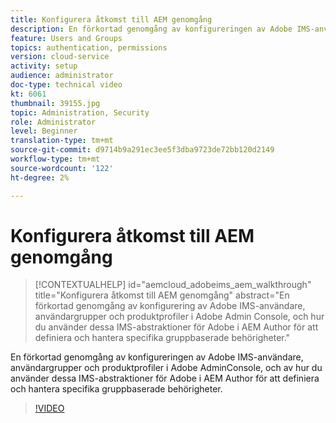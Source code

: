 ```yaml
---
title: Konfigurera åtkomst till AEM genomgång
description: En förkortad genomgång av konfigureringen av Adobe IMS-användare, användargrupper och produktprofiler i Adobe AdminConsole, och av hur du använder dessa IMS-abstraktioner för Adobe i AEM Author för att definiera och hantera specifika gruppbaserade behörigheter.
feature: Users and Groups
topics: authentication, permissions
version: cloud-service
activity: setup
audience: administrator
doc-type: technical video
kt: 6061
thumbnail: 39155.jpg
topic: Administration, Security
role: Administrator
level: Beginner
translation-type: tm+mt
source-git-commit: d9714b9a291ec3ee5f3dba9723de72bb120d2149
workflow-type: tm+mt
source-wordcount: '122'
ht-degree: 2%

---
```



# Konfigurera åtkomst till AEM genomgång

>[!CONTEXTUALHELP]
>id="aemcloud_adobeims_aem_walkthrough"
>title="Konfigurera åtkomst till AEM genomgång"
>abstract="En förkortad genomgång av konfigurering av Adobe IMS-användare, användargrupper och produktprofiler i Adobe Admin Console, och hur du använder dessa IMS-abstraktioner för Adobe i AEM Author för att definiera och hantera specifika gruppbaserade behörigheter."

En förkortad genomgång av konfigureringen av Adobe IMS-användare, användargrupper och produktprofiler i Adobe AdminConsole, och av hur du använder dessa IMS-abstraktioner för Adobe i AEM Author för att definiera och hantera specifika gruppbaserade behörigheter.

>[!VIDEO](https://video.tv.adobe.com/v/39155/?quality=12&learn=on)
